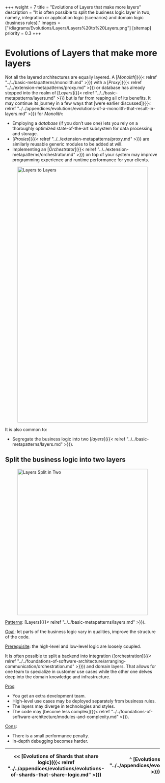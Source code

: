+++
weight = 7
title = "Evolutions of Layers that make more layers"
description = "It is often possible to split the business logic layer in two, namely, integration or application logic (scenarios) and domain logic (business rules)."
images = ["/diagrams/Evolutions/Layers/Layers%20to%20Layers.png"]
[sitemap]
  priority = 0.3
+++

# Evolutions of Layers that make more layers

Not all the layered architectures are equally layered\. A [*Monolith*]({{< relref "../../basic-metapatterns/monolith.md" >}}) with a [*Proxy*]({{< relref "../../extension-metapatterns/proxy.md" >}}) or database has already stepped into the realm of [*Layers*]({{< relref "../../basic-metapatterns/layers.md" >}}) but is far from reaping all of its benefits\. It may continue its journey in a few ways that [were earlier discussed]({{< relref "../../appendices/evolutions/evolutions-of-a-monolith-that-result-in-layers.md" >}}) for *Monolith*:

- Employing a *database* \(if you don’t use one\) lets you rely on a thoroughly optimized state\-of\-the\-art subsystem for data processing and storage\.
- [*Proxies*]({{< relref "../../extension-metapatterns/proxy.md" >}}) are similarly reusable generic modules to be added at will\.
- Implementing an [*Orchestrator*]({{< relref "../../extension-metapatterns/orchestrator.md" >}}) on top of your system may improve programming experience and runtime performance for your clients\.


<figure>
<a href="/diagrams/Evolutions/Layers/Layers%20to%20Layers.png" style="outline:none">
<img src="/diagrams/Evolutions/Layers/Layers%20to%20Layers.png" alt="Layers to Layers" loading="lazy" width="1759" height="833" style="width:100%"/>
</a>
</figure>

It is also common to:

- Segregate the business logic into two [*layers*]({{< relref "../../basic-metapatterns/layers.md" >}})\.


## Split the business logic into two layers

<figure>
<a href="/diagrams/Evolutions/Layers/Layers%20Split%20in%20Two.png" style="outline:none">
<img src="/diagrams/Evolutions/Layers/Layers%20Split%20in%20Two.png" alt="Layers Split in Two" loading="lazy" width="1916" height="476" style="width:100%"/>
</a>
</figure>

<ins>Patterns</ins>: [Layers]({{< relref "../../basic-metapatterns/layers.md" >}})\.

<ins>Goal</ins>: let parts of the business logic vary in qualities, improve the structure of the code\.

<ins>Prerequisite</ins>: the high\-level and low\-level logic are loosely coupled\.

It is often possible to split a backend into integration \([orchestration]({{< relref "../../foundations-of-software-architecture/arranging-communication/orchestration.md" >}})\) and domain layers\. That allows for one team to specialize in customer use cases while the other one delves deep into the domain knowledge and infrastructure\.

<ins>Pros</ins>: 

- You get an extra development team\.
- High\-level use cases may be deployed separately from business rules\.
- The layers may diverge in technologies and styles\.
- The code may [become less complex]({{< relref "../../foundations-of-software-architecture/modules-and-complexity.md" >}})\.


<ins>Cons</ins>: 

- There is a small performance penalty\.
- In\-depth debugging becomes harder\.


<nav>

| \<\< [Evolutions of Shards that share logic]({{< relref "../../appendices/evolutions/evolutions-of-shards-that-share-logic.md" >}}) | ^ [Evolutions]({{< relref "../../appendices/evolutions/_index.md" >}}) ^ | [Evolutions of Layers that help large projects]({{< relref "../../appendices/evolutions/evolutions-of-layers-that-help-large-projects.md" >}}) \>\> |
| --- | --- | --- |

</nav>
